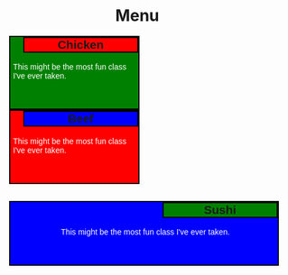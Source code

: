 <!DOCTYPE html>
<html>
<head>
<meta charset="utf-8">
<title>MENU</title>
<style>

*{
	box-sizing:border-box;
}
h1{
	text-align:center;
}
#chicken{
	text-align:center;
	width:200px;
	margin-top:auto;
	margin-left:auto;
	border:2px solid black;
	background-color:red;
	font-family:helvetica;
}
#beef{
text-align:center;
	width:200px;
	margin-top:auto;
	margin-left:auto;
	border:2px solid black;
	background-color:blue;
	font-family:helvetica;
}
#sushi{
text-align:center;
	width:200px;
	margin-top:auto;
	margin-left:auto;
	border:2px solid black;
	background-color:green;
	font-family:helvetica;
}
p{
	text-align:left;
	margin-bottom:50px;
	margin-left:5px;
	color:white;
	display:flex;
	justify-content:center;
	font-family:helvetica;
}
.row{
	width:100%;
}
/* Display on Large Screen */

	@media (min-width:992px){
		.col-lg-1, .col-lg-2, .col-lg-3{
			border:2px solid black;
			float:left;
			margin-left:100px;
			margin-right:-50px;
		}
		.col-lg-1{
			width:25%;
			background-color:green;
		}
		.col-lg-2{
			width:25%;
			background-color:red;
		}
		.col-lg-3{
			width:25%;
			background-color:blue;
		}
	}
	@media (min-width:768px) and (max-width:991px){
		.col-md-1, .col-md-2, .col-md-3{
			border:2px solid black;
			float:left;
			margin-left:25px;
		}
		.col-md-1{
			width:45%;
			background-color:green;
			margin-right:10px;
		}
		.col-md-2{
			width:45%;
			background-color:red;
		}
		.col-md-3{
			width:94%;
			background-color:blue;
			margin-top:30px;
		}
	}
	@media (max-width:767px){
		.col-sm-1, .col-sm-2, .col-sm-3{
			float:left;
			border:2px solid black;
		}
		.col-sm-1{
			width:100%;
			background-color:green;
		}
		.col-sm-2{
			width:100%;
			background-color:red;
			margin-top:30px;
		}
		.col-sm-3{
			width:100%;
			background-color:blue;
			margin-top:30px;
		}
	}
</style>
</head>
<body>
	<h1>Menu</h1>
	<div class="row">
		<div class="col-lg-1 col-md-1 col-sm-1"><h2 id="chicken">Chicken</h2><p>This might be the most fun class I've ever taken.</p></div>
		<div class="col-lg-2 col-md-2 col-sm-2"><h2 id="beef">Beef</h2><p>This might be the most fun class I've ever taken.</p></div>
		<div class="col-lg-3 col-md-3 col-sm-3"><h2 id="sushi">Sushi</h2><p>This might be the most fun class I've ever taken.</p></div>
</div>
</body>
</html>



